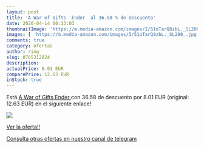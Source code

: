 ```yaml
---
layout: post
title: 'A War of Gifts  Ender  al 36.58 % de descuento'
date: 2020-04-14 00:13:03
thumbnailImage: 'https://m.media-amazon.com/images/I/51oTarQ8zbL._SL200_.jpg'
images: [ 'https://m.media-amazon.com/images/I/51oTarQ8zbL._SL200_.jpg' ]
comments: true
category: ofertas
author: ring
slug: 0765312824
description:
actualPrice: 8.01 EUR
comparePrice: 12.63 EUR
inStock: true
---
```


Está [A War of Gifts  Ender ](https://www.amazon.es/dp/0765312824/?tag=redken-21) con 36.58 de descuento por 8.01 EUR (original: 12.63 EUR) en el siguiente enlace!

[![](https://m.media-amazon.com/images/I/51oTarQ8zbL._SL200_.jpg)](https://www.amazon.es/dp/0765312824/?tag=redken-21)

[Ver la oferta!!](https://www.amazon.es/dp/0765312824/?tag=redken-21)

[Consulta otras ofertas en nuestro canal de telegram](https://t.me/s/ofertas25)
